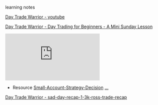 learning notes


[Day Trade Warrior - youtube](https://www.youtube.com/user/DaytradeWarrior/videos)

[Day Trade Warrior - Day Trading for Beginners - A Mini Sunday Lesson](https://www.youtube.com/watch?v=ml5_6MaZaMk)
<iframe src="https://www.youtube.com/embed/ml5_6MaZaMk" frameborder="0" allow="accelerometer; autoplay; clipboard-write; encrypted-media; gyroscope; picture-in-picture" allowfullscreen></iframe>

- Resource [Small-Account-Strategy-Decision](Small-Account-Strategy-Decision.pdf) [...](https://media.warriortrading.com/2019/11/Small-Account-Strategy-Decision.pdf)

[Day Trade Warrior - sad-day-recap-1-3k-ross-trade-recap](https://www.warriortrading.com/sad-day-recap-1-3k-ross-trade-recap/)
